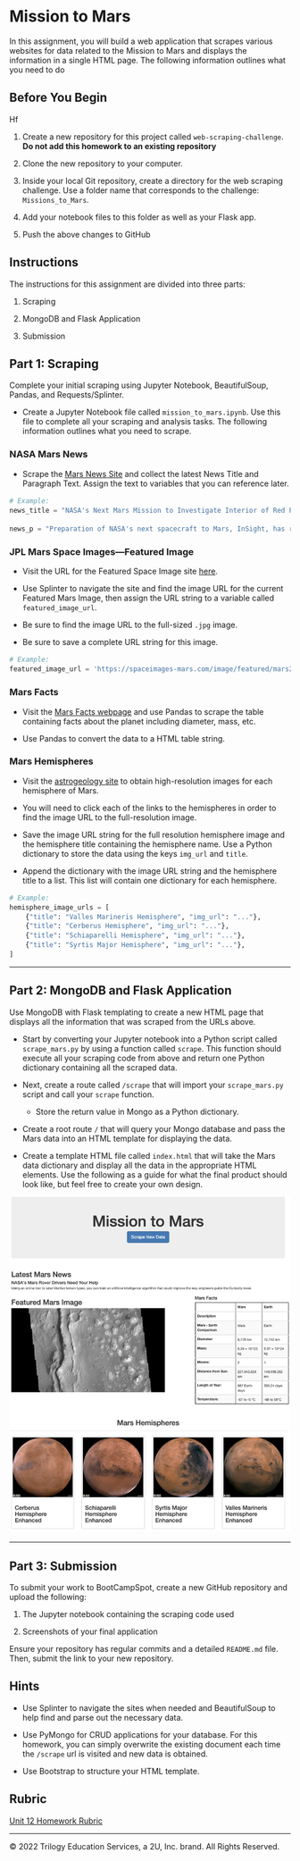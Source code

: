 # Mission to Mars

In this assignment, you will build a web application that scrapes various websites for data related to the Mission to Mars and displays the information in a single HTML page. The following information outlines what you need to do

## Before You Begin
Hf
1. Create a new repository for this project called `web-scraping-challenge`. **Do not add this homework to an existing repository**

2. Clone the new repository to your computer.

3. Inside your local Git repository, create a directory for the web scraping challenge. Use a folder name that corresponds to the challenge: `Missions_to_Mars`.

4. Add your notebook files to this folder as well as your Flask app.

5. Push the above changes to GitHub

## Instructions

The instructions for this assignment are divided into three parts:

1. Scraping

2. MongoDB and Flask Application

3. Submission

## Part 1: Scraping

Complete your initial scraping using Jupyter Notebook, BeautifulSoup, Pandas, and Requests/Splinter.

- Create a Jupyter Notebook file called `mission_to_mars.ipynb`. Use this file to complete all your scraping and analysis tasks. The following information outlines what you need to scrape.

### NASA Mars News

- Scrape the [Mars News Site](https://redplanetscience.com/) and collect the latest News Title and Paragraph Text. Assign the text to variables that you can reference later.

```python
# Example:
news_title = "NASA's Next Mars Mission to Investigate Interior of Red Planet"

news_p = "Preparation of NASA's next spacecraft to Mars, InSight, has ramped up this summer, on course for launch next May from Vandenberg Air Force Base in central California -- the first interplanetary launch in history from America's West Coast."
```

### JPL Mars Space Images—Featured Image

- Visit the URL for the Featured Space Image site [here](https://spaceimages-mars.com).

- Use Splinter to navigate the site and find the image URL for the current Featured Mars Image, then assign the URL string to a variable called `featured_image_url`.

- Be sure to find the image URL to the full-sized `.jpg` image.

- Be sure to save a complete URL string for this image.

```python
# Example:
featured_image_url = 'https://spaceimages-mars.com/image/featured/mars2.jpg'
```

### Mars Facts

- Visit the [Mars Facts webpage](https://galaxyfacts-mars.com) and use Pandas to scrape the table containing facts about the planet including diameter, mass, etc.

- Use Pandas to convert the data to a HTML table string.

### Mars Hemispheres

- Visit the [astrogeology site](https://marshemispheres.com/) to obtain high-resolution images for each hemisphere of Mars.

- You will need to click each of the links to the hemispheres in order to find the image URL to the full-resolution image.

- Save the image URL string for the full resolution hemisphere image and the hemisphere title containing the hemisphere name. Use a Python dictionary to store the data using the keys `img_url` and `title`.

- Append the dictionary with the image URL string and the hemisphere title to a list. This list will contain one dictionary for each hemisphere.

```python
# Example:
hemisphere_image_urls = [
    {"title": "Valles Marineris Hemisphere", "img_url": "..."},
    {"title": "Cerberus Hemisphere", "img_url": "..."},
    {"title": "Schiaparelli Hemisphere", "img_url": "..."},
    {"title": "Syrtis Major Hemisphere", "img_url": "..."},
]
```

---

## Part 2: MongoDB and Flask Application

Use MongoDB with Flask templating to create a new HTML page that displays all the information that was scraped from the URLs above.

- Start by converting your Jupyter notebook into a Python script called `scrape_mars.py` by using a function called `scrape`. This function should execute all your scraping code from above and return one Python dictionary containing all the scraped data.

- Next, create a route called `/scrape` that will import your `scrape_mars.py` script and call your `scrape` function.

  - Store the return value in Mongo as a Python dictionary.

- Create a root route `/` that will query your Mongo database and pass the Mars data into an HTML template for displaying the data.

- Create a template HTML file called `index.html` that will take the Mars data dictionary and display all the data in the appropriate HTML elements. Use the following as a guide for what the final product should look like, but feel free to create your own design.

![final_app_part1.png](Images/final_app.png)

---

## Part 3: Submission

To submit your work to BootCampSpot, create a new GitHub repository and upload the following:

1. The Jupyter notebook containing the scraping code used

2. Screenshots of your final application

Ensure your repository has regular commits and a detailed `README.md` file. Then, submit the link to your new repository.

## Hints

- Use Splinter to navigate the sites when needed and BeautifulSoup to help find and parse out the necessary data.

- Use PyMongo for CRUD applications for your database. For this homework, you can simply overwrite the existing document each time the `/scrape` url is visited and new data is obtained.

- Use Bootstrap to structure your HTML template.

## Rubric

[Unit 12 Homework Rubric](https://docs.google.com/document/d/1paGEIFS5yp2VQu6G8F45B4uj1t1t29zL73KEQrD0xpo/edit?usp=sharing)

---

© 2022 Trilogy Education Services, a 2U, Inc. brand. All Rights Reserved.

